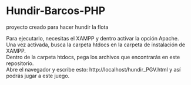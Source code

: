 # Hundir-Barcos-PHP
proyecto creado para hacer hundir la flota

Para ejecutarlo, necesitas el XAMPP y dentro activar la opción Apache.  
Una vez activada, busca la carpeta htdocs en la carpeta de instalación de XAMPP.  
Dentro de la carpeta htdocs, pega los archivos que encontrarás en este repositorio.  
Abre el navegador y escribe esto: http://localhost/hundir_PGV.html y así podrás jugar a este juego.  
